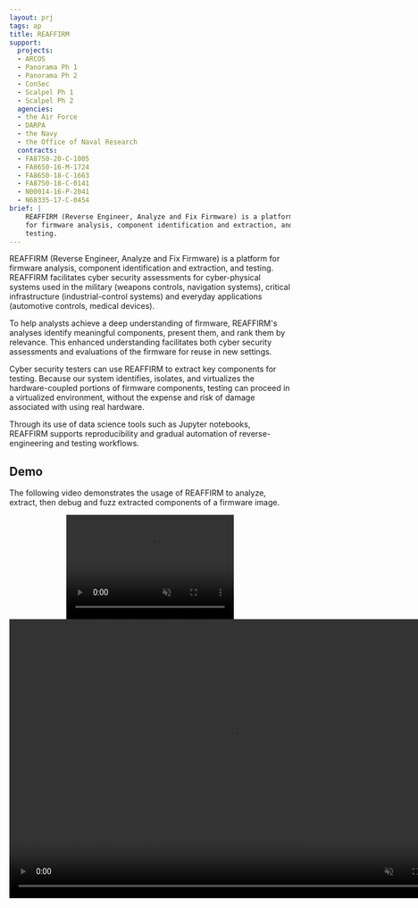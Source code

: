 ```yaml
---
layout: prj
tags: ap
title: REAFFIRM
support:
  projects:
  - ARCOS
  - Panorama Ph 1
  - Panorama Ph 2
  - ConSec
  - Scalpel Ph 1
  - Scalpel Ph 2
  agencies:
  - the Air Force
  - DARPA
  - the Navy
  - the Office of Naval Research
  contracts:
  - FA8750-20-C-1005
  - FA8650-16-M-1724
  - FA8650-18-C-1663
  - FA8750-18-C-0141
  - N00014-16-P-2041
  - N68335-17-C-0454
brief: |
    REAFFIRM (Reverse Engineer, Analyze and Fix Firmware) is a platform
    for firmware analysis, component identification and extraction, and
    testing.
---
```


REAFFIRM (Reverse Engineer, Analyze and Fix Firmware) is a platform for firmware analysis, component identification and extraction, and testing. REAFFIRM facilitates cyber security assessments for cyber-physical systems used in the military (weapons controls, navigation systems), critical infrastructure (industrial-control systems) and everyday applications (automotive controls, medical devices).
 
To help analysts achieve a deep understanding of firmware, REAFFIRM's analyses identify meaningful components, present them, and rank them by relevance. This enhanced understanding facilitates both cyber security assessments and evaluations of the firmware for reuse in new settings.
 
Cyber security testers can use REAFFIRM to extract key components for testing. Because our system identifies, isolates, and virtualizes the hardware-coupled portions of firmware components, testing can proceed in a virtualized environment, without the expense and risk of damage associated with using real hardware.
 
Through its use of data science tools such as Jupyter notebooks, REAFFIRM supports reproducibility and gradual automation of reverse-engineering and testing workflows.

## Demo
The following video demonstrates the usage of REAFFIRM to analyze,
extract, then debug and fuzz extracted components of a firmware image.

<center>
<div class="w3-hide-medium w3-hide-large">
<video width=300px height=187px playsinline controls muted>
<source src="https://download.grammatech.com/research/reaffirm-demo.mp4#t=0.01" type="video/mp4">
</video>
</div>
<div class="w3-hide-small">
<video width=800px height=500px playsinline controls muted>
<source src="https://download.grammatech.com/research/reaffirm-demo.mp4#t=0.01" type="video/mp4">
</video>
</div>
</center>
